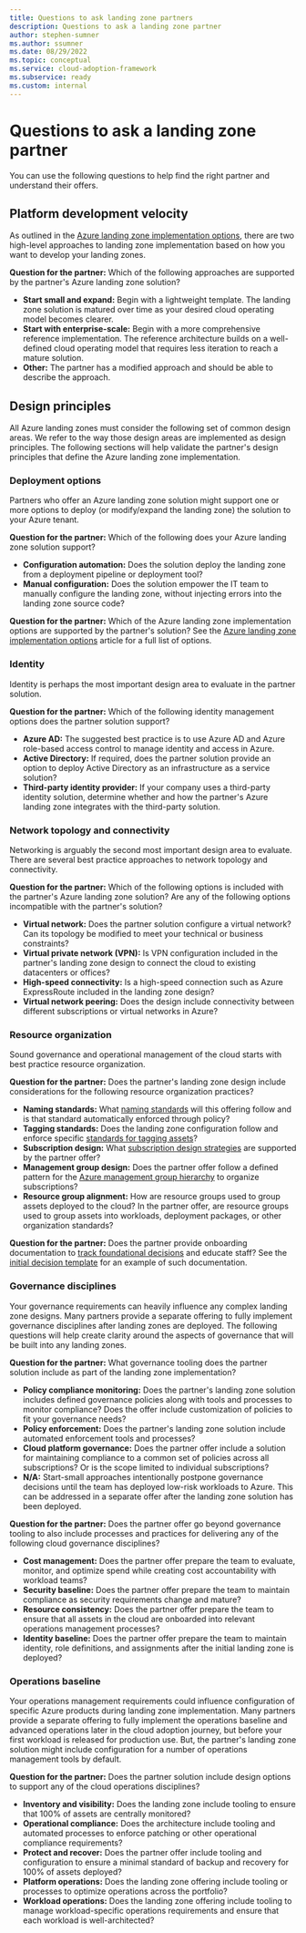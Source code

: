 ```yaml
---
title: Questions to ask landing zone partners
description: Questions to ask a landing zone partner
author: stephen-sumner
ms.author: ssumner
ms.date: 08/29/2022
ms.topic: conceptual
ms.service: cloud-adoption-framework
ms.subservice: ready
ms.custom: internal
---
```

# Questions to ask a landing zone partner

You can use the following questions to help find the right partner and understand their offers.

## Platform development velocity

As outlined in the [Azure landing zone implementation options](./implementation-options.md), there are two high-level approaches to landing zone implementation based on how you want to develop your landing zones.

**Question for the partner:** Which of the following approaches are supported by the partner's Azure landing zone solution?

- **Start small and expand:** Begin with a lightweight template. The landing zone solution is matured over time as your desired cloud operating model becomes clearer.
- **Start with enterprise-scale:** Begin with a more comprehensive reference implementation. The reference architecture builds on a well-defined cloud operating model that requires less iteration to reach a mature solution.
- **Other:** The partner has a modified approach and should be able to describe the approach.

## Design principles

All Azure landing zones must consider the following set of common design areas. We refer to the way those design areas are implemented as design principles. The following sections will help validate the partner's design principles that define the Azure landing zone implementation.

### Deployment options

Partners who offer an Azure landing zone solution might support one or more options to deploy (or modify/expand the landing zone) the solution to your Azure tenant.

**Question for the partner:** Which of the following does your Azure landing zone solution support?

- **Configuration automation:** Does the solution deploy the landing zone from a deployment pipeline or deployment tool?
- **Manual configuration:** Does the solution empower the IT team to manually configure the landing zone, without injecting errors into the landing zone source code?

**Question for the partner:** Which of the Azure landing zone implementation options are supported by the partner's solution? See the [Azure landing zone implementation options](./implementation-options.md) article for a full list of options.

### Identity

Identity is perhaps the most important design area to evaluate in the partner solution.

**Question for the partner:** Which of the following identity management options does the partner solution support?

- **Azure AD:** The suggested best practice is to use Azure AD and Azure role-based access control to manage identity and access in Azure.
- **Active Directory:** If required, does the partner solution provide an option to deploy Active Directory as an infrastructure as a service solution?
- **Third-party identity provider:** If your company uses a third-party identity solution, determine whether and how the partner's Azure landing zone integrates with the third-party solution.

### Network topology and connectivity

Networking is arguably the second most important design area to evaluate. There are several best practice approaches to network topology and connectivity.

**Question for the partner:** Which of the following options is included with the partner's Azure landing zone solution? Are any of the following options incompatible with the partner's solution?

- **Virtual network:** Does the partner solution configure a virtual network? Can its topology be modified to meet your technical or business constraints?
- **Virtual private network (VPN):** Is VPN configuration included in the partner's landing zone design to connect the cloud to existing datacenters or offices?
- **High-speed connectivity:** Is a high-speed connection such as Azure ExpressRoute included in the landing zone design?
- **Virtual network peering:** Does the design include connectivity between different subscriptions or virtual networks in Azure?

### Resource organization

Sound governance and operational management of the cloud starts with best practice resource organization.

**Question for the partner:** Does the partner's landing zone design include considerations for the following resource organization practices?

- **Naming standards:** What [naming standards](../azure-best-practices/naming-and-tagging.md) will this offering follow and is that standard automatically enforced through policy?
- **Tagging standards:** Does the landing zone configuration follow and enforce specific [standards for tagging assets](../azure-best-practices/resource-tagging.md)?
- **Subscription design:** What [subscription design strategies](../../decision-guides/subscriptions/index.md) are supported by the partner offer?
- **Management group design:** Does the partner offer follow a defined pattern for the [Azure management group hierarchy](../azure-best-practices/organize-subscriptions.md) to organize subscriptions?
- **Resource group alignment:** How are resource groups used to group assets deployed to the cloud? In the partner offer, are resource groups used to group assets into workloads, deployment packages, or other organization standards?

**Question for the partner:** Does the partner provide onboarding documentation to [track foundational decisions](../../get-started/cloud-concepts.md) and educate staff? See the [initial decision template](https://raw.githubusercontent.com/Microsoft/CloudAdoptionFramework/master/references/initial-decisions-checklist.docx) for an example of such documentation.

### Governance disciplines

Your governance requirements can heavily influence any complex landing zone designs. Many partners provide a separate offering to fully implement governance disciplines after landing zones are deployed. The following questions will help create clarity around the aspects of governance that will be built into any landing zones.

**Question for the partner:** What governance tooling does the partner solution include as part of the landing zone implementation?

- **Policy compliance monitoring:** Does the partner's landing zone solution includes defined governance policies along with tools and processes to monitor compliance? Does the offer include customization of policies to fit your governance needs?
- **Policy enforcement:** Does the partner's landing zone solution include automated enforcement tools and processes?
- **Cloud platform governance:** Does the partner offer include a solution for maintaining compliance to a common set of policies across all subscriptions? Or is the scope limited to individual subscriptions?
- **N/A:** Start-small approaches intentionally postpone governance decisions until the team has deployed low-risk workloads to Azure. This can be addressed in a separate offer after the landing zone solution has been deployed.

**Question for the partner:** Does the partner offer go beyond governance tooling to also include processes and practices for delivering any of the following cloud governance disciplines?

- **Cost management:** Does the partner offer prepare the team to evaluate, monitor, and optimize spend while creating cost accountability with workload teams?
- **Security baseline:** Does the partner offer prepare the team to maintain compliance as security requirements change and mature?
- **Resource consistency:** Does the partner offer prepare the team to ensure that all assets in the cloud are onboarded into relevant operations management processes?
- **Identity baseline:** Does the partner offer prepare the team to maintain identity, role definitions, and assignments after the initial landing zone is deployed?

### Operations baseline

Your operations management requirements could influence configuration of specific Azure products during landing zone implementation. Many partners provide a separate offering to fully implement the operations baseline and advanced operations later in the cloud adoption journey, but before your first workload is released for production use. But, the partner's landing zone solution might include configuration for a number of operations management tools by default.

**Question for the partner:** Does the partner solution include design options to support any of the cloud operations disciplines?

- **Inventory and visibility:** Does the landing zone include tooling to ensure that 100% of assets are centrally monitored?
- **Operational compliance:** Does the architecture include tooling and automated processes to enforce patching or other operational compliance requirements?
- **Protect and recover:** Does the partner offer include tooling and configuration to ensure a minimal standard of backup and recovery for 100% of assets deployed?
- **Platform operations:** Does the landing zone offering include tooling or processes to optimize operations across the portfolio?
- **Workload operations:** Does the landing zone offering include tooling to manage workload-specific operations requirements and ensure that each workload is well-architected?
